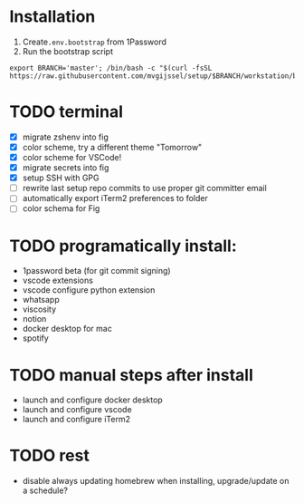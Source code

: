 # Installation

1. Create`.env.bootstrap` from 1Password
2. Run the bootstrap script

```
export BRANCH='master'; /bin/bash -c "$(curl -fsSL https://raw.githubusercontent.com/mvgijssel/setup/$BRANCH/workstation/bootstrap.sh)"
```

# TODO terminal

- [x] migrate zshenv into fig
- [x] color scheme, try a different theme "Tomorrow"
- [x] color scheme for VSCode!
- [x] migrate secrets into fig
- [x] setup SSH with GPG 
- [ ] rewrite last setup repo commits to use proper git committer email
- [ ] automatically export iTerm2 preferences to folder
- [ ] color schema for Fig

# TODO programatically install:

- 1password beta (for git commit signing)
- vscode extensions
- vscode configure python extension
- whatsapp
- viscosity
- notion
- docker desktop for mac
- spotify

# TODO manual steps after install


- launch and configure docker desktop
- launch and configure vscode
- launch and configure iTerm2 

# TODO rest

- disable always updating homebrew when installing, upgrade/update on a schedule?
